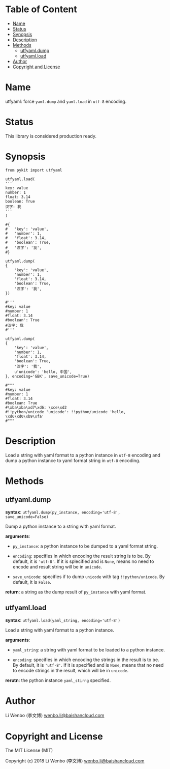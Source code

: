 <!-- START doctoc generated TOC please keep comment here to allow auto update -->
<!-- DON'T EDIT THIS SECTION, INSTEAD RE-RUN doctoc TO UPDATE -->
#   Table of Content

- [Name](#name)
- [Status](#status)
- [Synopsis](#synopsis)
- [Description](#description)
- [Methods](#methods)
  - [utfyaml.dump](#utfyamldump)
  - [utfyaml.load](#utfyamlload)
- [Author](#author)
- [Copyright and License](#copyright-and-license)

<!-- END doctoc generated TOC please keep comment here to allow auto update -->

#   Name

utfyaml: force `yaml.dump` and `yaml.load` in `utf-8` encoding.

#   Status

This library is considered production ready.

#   Synopsis

```
from pykit import utfyaml

utfyaml.load(
'''
key: value
number: 1
float: 3.14
boolean: True
汉字: 我
'''
)

#{
#   'key': 'value',
#   'number': 1,
#   'float': 3.14,
#   'boolean': True,
#   '汉字': '我',
#}

utfyaml.dump(
{
    'key': 'value',
    'number': 1,
    'float': 3.14,
    'boolean': True,
    '汉字': '我',
})

#'''
#key: value
#number: 1
#float: 3.14
#boolean': True
#汉字: 我
#'''

utfyaml.dump(
{
    'key': 'value',
    'number': 1,
    'float': 3.14,
    'boolean': True,
    '汉字': '我',
    u'unicode': 'hello, 中国',
}, encoding='GBK', save_unicode=True)

#"""
#key: value
#number: 1
#float: 3.14
#boolean: True
#\xba\xba\xd7\xd6: \xce\xd2
#!!python/unicode 'unicode': !!python/unicode 'hello, \xd6\xd0\xb9\xfa'
#"""
```

#   Description

Load a string with yaml format to a python instance in `utf-8` encoding
and dump a python instance to yaml format string in `utf-8` encoding.

#   Methods

##  utfyaml.dump

**syntax**:
`utfyaml.dump(py_instance, encoding='utf-8', save_unicode=False)`

Dump a python instance to a string with yaml format.

**arguments**:

-   `py_instance`:
    a python instance to be dumped to a yaml format string.

-   `encoding`:
    specifies in which encoding the result string is to be.
    By default, it is `'utf-8'`.
    If it is splecified and is `None`, means no need to encode
    and result string will be in `unicode`.

-   `save_unicode`:
    specifies if to dump `unicode` with tag `!!python/unicode`.
    By default, it is `False`.

**return**:
a string as the dump result of `py_instance` with yaml format.

##  utfyaml.load

**syntax**:
`utfyaml.load(yaml_string, encoding='utf-8')`

Load a string with yaml format to a python instance.

**arguments**:

-   `yaml_string`:
    a string with yaml format to be loaded to a python instance.

-   `encoding`:
    specifies in which encoding the strings in the result is to be.
    By default, it is `'utf-8'`.
    If it is specified and is `None`, means that no need to encode
    strings in the result, which will be in `unicode`.

**rerutn**:
the python instance `yaml_stirng` specified.

#   Author

Li Wenbo (李文博) <wenbo.li@baishancloud.com>


# Copyright and License

The MIT License (MIT)

Copyright (c) 2018 Li Wenbo (李文博) <wenbo.li@baishancloud.com>
